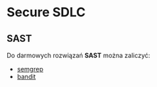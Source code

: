 # Secure SDLC

## SAST

Do darmowych rozwiązań **SAST** można zaliczyć:

- [semgrep](https://semgrep.dev/)
- [bandit](https://bandit.readthedocs.io/en/latest/index.html)
